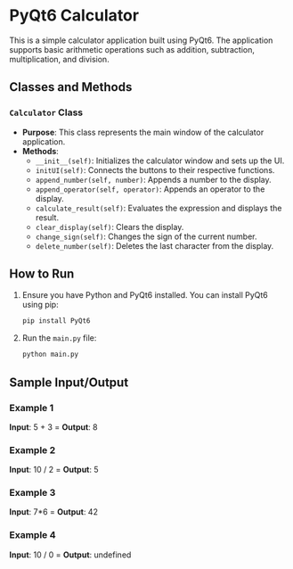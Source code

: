 # PyQt6 Calculator

This is a simple calculator application built using PyQt6. The application supports basic arithmetic operations such as addition, subtraction, multiplication, and division.

## Classes and Methods

### `Calculator` Class
- **Purpose**: This class represents the main window of the calculator application.
- **Methods**:
  - `__init__(self)`: Initializes the calculator window and sets up the UI.
  - `initUI(self)`: Connects the buttons to their respective functions.
  - `append_number(self, number)`: Appends a number to the display.
  - `append_operator(self, operator)`: Appends an operator to the display.
  - `calculate_result(self)`: Evaluates the expression and displays the result.
  - `clear_display(self)`: Clears the display.
  - `change_sign(self)`: Changes the sign of the current number.
  - `delete_number(self)`: Deletes the last character from the display.

## How to Run

1. Ensure you have Python and PyQt6 installed. You can install PyQt6 using pip:
   ```sh
   pip install PyQt6
    ```
2. Run the `main.py` file:
    ```sh
   python main.py
    ```

## Sample Input/Output
### Example 1
**Input**: 5 + 3 = **Output**: 8



### Example 2
**Input**: 10 / 2 = **Output**: 5



### Example 3
**Input**: 7*6 = **Output**: 42


### Example 4
**Input**: 10 / 0 = **Output**: undefined

